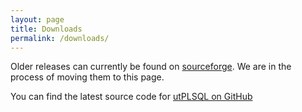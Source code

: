 ```yaml
---
layout: page
title: Downloads
permalink: /downloads/
---
```


Older releases can currently be found on [sourceforge](https://sourceforge.net/projects/utplsql/files/).   We are in the process of moving them to this page.

You can find the latest source code for [utPLSQL on GitHub](https://github.com/utplsql/utplsql)
